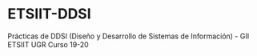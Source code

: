 # ETSIIT-DDSI
Prácticas de DDSI (Diseño y Desarrollo de Sistemas de Información) - GII ETSIIT UGR Curso 19-20
